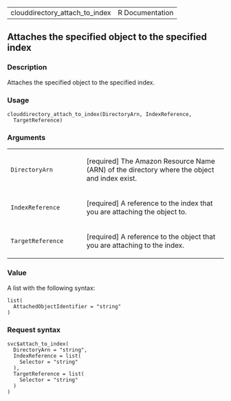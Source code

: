 <table style="width: 100%;">
<tbody>
<tr class="odd">
<td>clouddirectory_attach_to_index</td>
<td style="text-align: right;">R Documentation</td>
</tr>
</tbody>
</table>

## Attaches the specified object to the specified index

### Description

Attaches the specified object to the specified index.

### Usage

    clouddirectory_attach_to_index(DirectoryArn, IndexReference,
      TargetReference)

### Arguments

<table>
<colgroup>
<col style="width: 35%" />
<col style="width: 65%" />
</colgroup>
<tbody>
<tr class="odd">
<td><code
id="clouddirectory_attach_to_index_:_DirectoryArn">DirectoryArn</code></td>
<td><p>[required] The Amazon Resource Name (ARN) of the directory where
the object and index exist.</p></td>
</tr>
<tr class="even">
<td><code
id="clouddirectory_attach_to_index_:_IndexReference">IndexReference</code></td>
<td><p>[required] A reference to the index that you are attaching the
object to.</p></td>
</tr>
<tr class="odd">
<td><code
id="clouddirectory_attach_to_index_:_TargetReference">TargetReference</code></td>
<td><p>[required] A reference to the object that you are attaching to
the index.</p></td>
</tr>
</tbody>
</table>

### Value

A list with the following syntax:

    list(
      AttachedObjectIdentifier = "string"
    )

### Request syntax

    svc$attach_to_index(
      DirectoryArn = "string",
      IndexReference = list(
        Selector = "string"
      ),
      TargetReference = list(
        Selector = "string"
      )
    )
